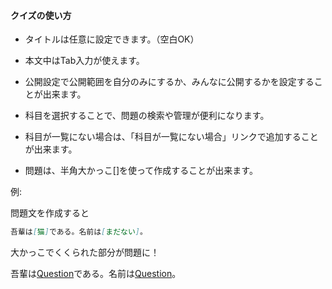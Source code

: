 #### クイズの使い方
- タイトルは任意に設定できます。（空白OK）

- 本文中はTab入力が使えます。

- 公開設定で公開範囲を自分のみにするか、みんなに公開するかを設定することが出来ます。

- 科目を選択することで、問題の検索や管理が便利になります。

- 科目が一覧にない場合は、「科目が一覧にない場合」リンクで追加することが出来ます。

- 問題は、半角大かっこ\[\]を使って作成することが出来ます。

例:

問題文を作成すると
```markdown
吾輩は[猫]である。名前は[まだない]。
```

大かっこでくくられた部分が問題に！

吾輩は[Question](#)である。名前は[Question](#)。
